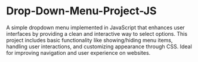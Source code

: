 # Drop-Down-Menu-Project-JS
A simple dropdown menu implemented in JavaScript that enhances user interfaces by providing a clean and interactive way to select options. This project includes basic functionality like showing/hiding menu items, handling user interactions, and customizing appearance through CSS. Ideal for improving navigation and user experience on websites.
